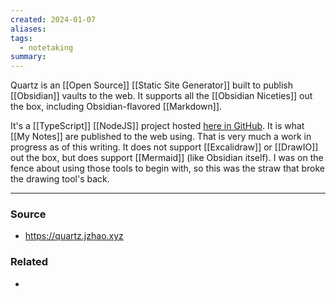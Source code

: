 ```yaml
---
created: 2024-01-07
aliases: 
tags:
  - notetaking
summary: 
---
```

Quartz is an [[Open Source]] [[Static Site Generator]] built to publish [[Obsidian]] vaults to the web. It supports all the [[Obsidian Niceties]] out the box, including Obsidian-flavored [[Markdown]]. 

It's a [[TypeScript]] [[NodeJS]] project hosted [here in GitHub](https://github.com/jackyzha0/quartz). It is what [[My Notes]] are published to the web using. That is very much a work in progress as of this writing. It does not support [[Excalidraw]] or [[DrawIO]] out the box, but does support [[Mermaid]] (like Obsidian itself). I was on the fence about using those tools to begin with, so this was the straw that broke the drawing tool's back.

---
### Source
- https://quartz.jzhao.xyz

### Related
- 